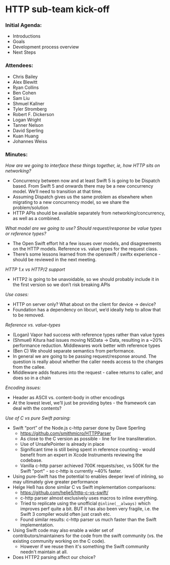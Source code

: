 # HTTP sub-team kick-off

### Initial Agenda:
* Introductions
* Goals
* Development process overview
* Next Steps

### Attendees:
* Chris Bailey
* Alex Blewitt
* Ryan Collins
* Ben Cohen
* Sam Liu
* Shmuel Kallner
* Tyler Stromberg
* Robert F. Dickerson
* Logan Wright
* Tanner Nelson
* David Sperling
* Kuan Huang
* Johannes Weiss

### Minutes:

_How are we going to interface these things together, ie, how HTTP sits on networking?_
* Concurrency between now and at least Swift 5 is going to be Dispatch based. From Swift 5 and onwards there may be a new concurrency model. We’ll need to transition at that time.
* Assuming Dispatch gives us the same problem as elsewhere when migrating to a new concurrency model, so we share the problem/solution
* HTTP APIs should be available separately from networking/concurrency, as well as a combined.

_What model are we going to use? Should request/response be value types or reference types?_  
* The Open Swift effort hit a few issues over models, and disagreements on the HTTP models. Reference vs. value types for the request class.
* There’s some lessons learned from the openswift / swiftx experience - should be reviewed in the next meeting.


_HTTP 1.x vs HTTP/2 support_  
* HTTP2 is going to be unavoidable, so we should probably include it in the first version so we don’t risk breaking APIs


_Use cases:_  
* HTTP on server only? What about on the client for device -> device?
* Foundation has a dependency on libcurl, we’d ideally help to allow that to be removed.


_Reference vs. value-types_
* (Logan) Vapor had success with reference types rather than value types
* (Shmuel) Kitura had issues moving NSData -> Data, resulting in a ~20% performance reduction. Middlewares work better with reference types
* (Ben C) We should separate semantics from performance. 
* In general we are going to be passing request/response around. The question is really about whether the caller needs access to the changes from the callee.
* Middleware adds features into the request - callee returns to caller, and does so in a chain


_Encoding issues:_
* Header as ASCII vs. content-body in other encodings
* At the lowest level, we’ll just be providing bytes - the framework can deal with the contents?

_Use of C vs pure Swift parsing:_
* Swift “port” of the Node.js c-http parser done by Dave Sperling
   * https://github.com/smithmicro/HTTPParser
   * As close to the C version as possible - line for line transliteration.
   * Use of UnsafePointer is already in place
   * Significant time is still being spent in reference counting - would benefit from an expert in Xcode Instruments reviewing the codebase.
   * Vanilla c-http parser achieved 700K requests/sec, vs 500K for the Swift "port" - so c-http is currently ~40% faster. 
* Using pure-Swift has the potential to enables deeper level of inlining, so may ultimately give greater performance
* Helge Heß has done similar C vs Swift implementation comparisons:
   * https://github.com/helje5/http-c-vs-swift/
   * c-http parser almost exclusively uses macros to inline everything.
   * Tried to replicate using the unofficial `@inline(__always)` which improves perf quite a bit. BUT it has also been very fragile, i.e. the Swift 3 compiler would often just crash etc.
   * Found similar results: c-http parser us much faster than the Swift implementation.
* Using Swift code may also enable a wider set of contributors/maintainers for the code from the swift community (vs. the existing community working on the C code).
   * However if we reuse then it's something the Swift community needn't maintain at all.
* Does HTTP2 parsing affect our choice?


